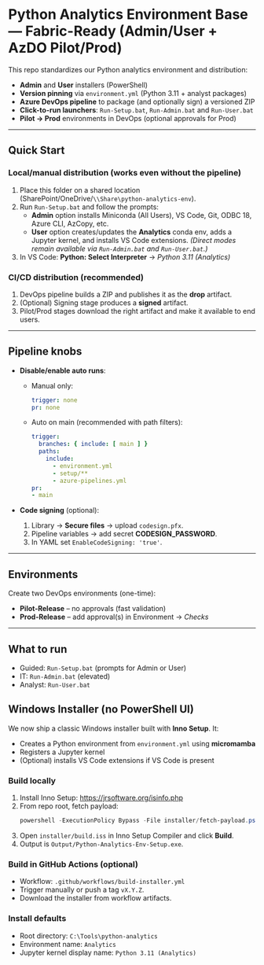 # Python Analytics Environment Base — Fabric-Ready (Admin/User + AzDO Pilot/Prod)

This repo standardizes our Python analytics environment and distribution:

- **Admin** and **User** installers (PowerShell)
- **Version pinning** via `environment.yml` (Python 3.11 + analyst packages)
- **Azure DevOps pipeline** to package (and optionally sign) a versioned ZIP
- **Click-to-run launchers**: `Run-Setup.bat`, `Run-Admin.bat` and `Run-User.bat`
- **Pilot → Prod** environments in DevOps (optional approvals for Prod)

---

## Quick Start

### Local/manual distribution (works even without the pipeline)
1. Place this folder on a shared location (SharePoint/OneDrive/`\\Share\python-analytics-env`).
2. Run `Run-Setup.bat` and follow the prompts:
   - **Admin** option installs Miniconda (All Users), VS Code, Git, ODBC 18, Azure CLI, AzCopy, etc.
   - **User** option creates/updates the **Analytics** conda env, adds a Jupyter kernel, and installs VS Code extensions.
   *(Direct modes remain available via `Run-Admin.bat` and `Run-User.bat`.)*
3. In VS Code: **Python: Select Interpreter** → *Python 3.11 (Analytics)*

### CI/CD distribution (recommended)
1. DevOps pipeline builds a ZIP and publishes it as the **drop** artifact.
2. (Optional) Signing stage produces a **signed** artifact.
3. Pilot/Prod stages download the right artifact and make it available to end users.

---

## Pipeline knobs

- **Disable/enable auto runs**:  
  - Manual only:  
    ```yaml
    trigger: none
    pr: none
    ```
  - Auto on main (recommended with path filters):  
    ```yaml
    trigger:
      branches: { include: [ main ] }
      paths:
        include:
          - environment.yml
          - setup/**
          - azure-pipelines.yml
    pr:
    - main
    ```

- **Code signing** (optional):
  1. Library → **Secure files** → upload `codesign.pfx`.
  2. Pipeline variables → add secret **CODESIGN_PASSWORD**.
  3. In YAML set `EnableCodeSigning: 'true'`.

---

## Environments

Create two DevOps environments (one-time):
- **Pilot-Release** – no approvals (fast validation)
- **Prod-Release** – add approval(s) in Environment → *Checks*

---

## What to run

- Guided: `Run-Setup.bat` (prompts for Admin or User)
- IT: `Run-Admin.bat` (elevated)
- Analyst: `Run-User.bat`

## Windows Installer (no PowerShell UI)

We now ship a classic Windows installer built with **Inno Setup**. It:
- Creates a Python environment from `environment.yml` using **micromamba**
- Registers a Jupyter kernel
- (Optional) installs VS Code extensions if VS Code is present

### Build locally
1. Install Inno Setup: https://jrsoftware.org/isinfo.php
2. From repo root, fetch payload:
   ```powershell
   powershell -ExecutionPolicy Bypass -File installer/fetch-payload.ps1
   ```
3. Open `installer/build.iss` in Inno Setup Compiler and click **Build**.
4. Output is `Output/Python-Analytics-Env-Setup.exe`.

### Build in GitHub Actions (optional)

* Workflow: `.github/workflows/build-installer.yml`
* Trigger manually or push a tag `vX.Y.Z`.
* Download the installer from workflow artifacts.

### Install defaults

* Root directory: `C:\Tools\python-analytics`
* Environment name: `Analytics`
* Jupyter kernel display name: `Python 3.11 (Analytics)`
